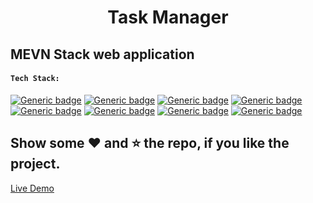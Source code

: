 <h1 align='center'>Task Manager</h1>

## MEVN Stack web application

#### `Tech Stack:`

[![Generic badge](https://img.shields.io/badge/Node.js-%3E%3D10-green)](https://shields.io/)  [![Generic badge](https://img.shields.io/badge/Express.js-%3E%3D4-blue)](https://shields.io/)  [![Generic badge](https://img.shields.io/badge/mongodb-%3E%3D3-teal)](https://shields.io/)  [![Generic badge](https://img.shields.io/badge/jsonwebtoken-%3E%3D8-strapdown)](https://shields.io/)  [![Generic badge](https://img.shields.io/badge/nodemailer-%3E%3D6-brown)](https://shields.io/)  [![Generic badge](https://img.shields.io/badge/cookie--parser-%3E%3D1-orange)](https://shields.io/)  [![Generic badge](https://img.shields.io/badge/bcryptjs-%3E%3D2-tomato)](https://shields.io/)  [![Generic badge](https://img.shields.io/badge/node--cron-%3E%3D2-yellow)](https://shields.io/)  

## Show some :heart: and :star: the repo, if you like the project.

[Live Demo](https://yash-task-manager14.herokuapp.com/)
